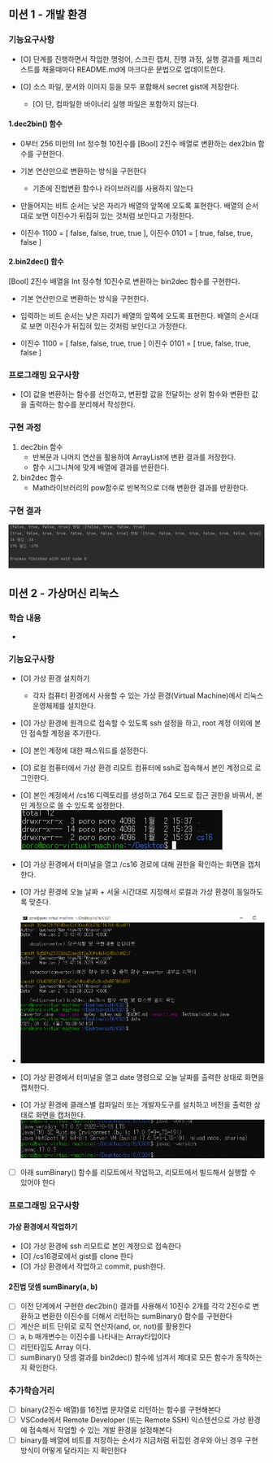 ## 미션 1 - 개발 환경

### 기능요구사항

- [O] 단계를 진행하면서 작업한 명령어, 스크린 캡처, 진행 과정, 실행 결과를 체크리스트를 채울때마다 README.md에 마크다운 문법으로 업데이트한다.

- [O] 소스 파일, 문서와 이미지 등을 모두 포함해서 secret gist에 저장한다.

  - [O] 단, 컴파일한 바이너리 실행 파일은 포함하지 않는다.

#### 1.dec2bin() 함수
- 0부터 256 미만의 Int 정수형 10진수를 [Bool] 2진수 배열로 변환하는 dex2bin 함수를 구현한다.
- 기본 연산만으로 변환하는 방식을 구현한다
  - 기존에 진법변환 함수나 라이브러리를 사용하지 않는다
- 만들어지는 비트 순서는 낮은 자리가 배열의 앞쪽에 오도록 표현한다. 배열의 순서대로 보면 이진수가 뒤집혀 있는 것처럼 보인다고 가정한다.

- 이진수 1100 = [ false, false, true, true ], 이진수 0101 = [ true, false, true, false ]

#### 2.bin2dec() 함수
[Bool] 2진수 배열을 Int 정수형 10진수로 변환하는 bin2dec 함수를 구현한다.

- 기본 연산만으로 변환하는 방식을 구현한다.
- 입력하는 비트 순서는 낮은 자리가 배열의 앞쪽에 오도록 표현한다. 배열의 순서대로 보면 이진수가 뒤집혀 있는 것처럼 보인다고 가정한다.

- 이진수 1100 = [ false, false, true, true ] 이진수 0101 = [ true, false, true, false ]

### 프로그래밍 요구사항
- [O] 값을 변환하는 함수를 선언하고, 변환할 값을 전달하는 상위 함수와 변환한 값을 출력하는 함수를 분리해서 작성한다.

### 구현 과정
1. dec2bin 함수
   - 반복문과 나머지 연산을 활용하여 ArrayList에 변환 결과를 저장한다.
   - 함수 시그니쳐에 맞게 배열에 결과를 반환한다.
2. bin2dec 함수
   - Math라이브러리의 pow함수로 반복적으로 더해 변환한 결과를 반환한다.

### 구현 결과

![result1.png](result1.png)

## 미션 2 - 가상머신 리눅스
### 학습 내용
- 
### 기능요구사항
- [O] 가상 환경 설치하기
  - 각자 컴퓨터 환경에서 사용할 수 있는 가상 환경(Virtual Machine)에서 리눅스 운영체제를 설치한다.

- [O] 가상 환경에 원격으로 접속할 수 있도록 ssh 설정을 하고, root 계정 이외에 본인 접속할 계정을 추가한다.
- [O] 본인 계정에 대한 패스워드를 설정한다.
- [O] 로컬 컴퓨터에서 가상 환경 리모트 컴퓨터에 ssh로 접속해서 본인 계정으로 로그인한다.
- [O] 본인 계정에서 /cs16 디렉토리를 생성하고 764 모드로 접근 권한을 바꿔서, 본인 계정으로 쓸 수 있도록 설정한다.
![img_1.png](img_1.png)
- [O] 가상 환경에서 터미널을 열고 /cs16 경로에 대해 권한을 확인하는 화면을 캡처한다.
- [O] 가상 환경에 오늘 날짜 + 서울 시간대로 지정해서 로컬과 가상 환경이 동일하도록 맞춘다.
- ![img.png](img.png)
- [O] 가상 환경에서 터미널을 열고 date 명령으로 오늘 날짜를 출력한 상태로 화면을 캡처한다.
- [O] 가상 환경에 클래스별 컴파일러 또는 개발자도구를 설치하고 버전을 출력한 상태로 화면을 캡처한다.
![img_2.png](img_2.png)
- [ ] 아래 sumBinary() 함수를 리모트에서 작업하고, 리모트에서 빌드해서 실행할 수 있어야 한다

### 프로그래밍 요구사항
#### 가상 환경에서 작업하기
- [O] 가상 환경에 ssh 리모트로 본인 계정으로 접속한다
- [O] /cs16경로에서 gist를 clone 한다
- [O] 가상 환경에서 작업하고 commit, push한다.
#### 2진법 덧셈 sumBinary(a, b)
- [ ] 이전 단계에서 구현한 dec2bin() 결과를 사용해서 10진수 2개를 각각 2진수로 변환하고 변환한 이진수를 더해서 리턴하는 sumBinary() 함수를 구현한다
- [ ] 계산은 비트 단위로 로직 연산자(and, or, not)를 활용한다
- [ ] a, b 매개변수는 이진수를 나타내는 Array<Boolean>타입이다
- [ ] 리턴타입도 Array<Boolean> 이다.
- [ ] sumBinary() 덧셈 결과를 bin2dec() 함수에 넘겨서 제대로 모든 함수가 동작하는 지 확인한다.

### 추가학습거리
- [ ] binary(2진수 배열)를 16진법 문자열로 리턴하는 함수를 구현해본다
- [ ] VSCode에서 Remote Developer (또는 Remote SSH) 익스텐션으로 가상 환경에 접속해서 작업할 수 있는 개발 환경을 설정해본다
- [ ] binary를 배열에 비트를 저장하는 순서가 지금처럼 뒤집힌 경우와 아닌 경우 구현 방식이 어떻게 달라지는 지 확인한다
